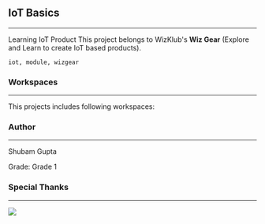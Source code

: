 
## IoT Basics
-----
Learning IoT Product
This project belongs to WizKlub's **Wiz Gear** (Explore and Learn to create IoT based products).
```
iot, module, wizgear
```


### Workspaces
-----
This projects includes following workspaces:



### Author
-----
Shubam Gupta

Grade: Grade 1

### Special Thanks

-----

![](https://assets.wizklub.com/images/logo.png)

